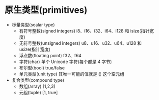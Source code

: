 # 原生类型(primitives)

- 标量类型(scalar type)
  - 有符号整数(signed integers)
    i8、i16、i32、i64、i128 和 isize(指针宽度)
  - 无符号整数(unsigned integers)
    u8、u16、u32、u64、u128 和 usize(指针宽度)
  - 浮点数(floating point)
    f32、f64
  - 字符(char)
    单个 Unicode 字符(每个都是 4 字节)
  - 布尔型(bool)
    true/false
  - 单元类型(unit type)
    其唯一可能的值就是 () 这个空元组
- 复合类型(compound type)
  - 数组(array)
    [1,2,3]
  - 元组(tuple)
    [1, true]
